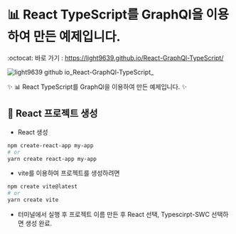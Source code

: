 # 📊 React TypeScript를 GraphQl을 이용하여 만든 예제입니다.

:octocat: 바로 가기 : https://light9639.github.io/React-GraphQl-TypeScript/

![light9639 github io_React-GraphQl-TypeScript_](https://user-images.githubusercontent.com/95972251/218047748-96ccea70-7a71-4802-a315-5bed2fe58df1.png)

:sparkles: 📊 React TypeScript를 GraphQl을 이용하여 만든 예제입니다. :sparkles:
## :tada: React 프로젝트 생성
- React 생성
```bash
npm create-react-app my-app
# or
yarn create react-app my-app
```

- vite를 이용하여 프로젝트를 생성하려면
```bash
npm create vite@latest
# or
yarn create vite
```
- 터미널에서 실행 후 프로젝트 이름 만든 후 React 선택, Typescirpt-SWC 선택하면 생성 완료.
